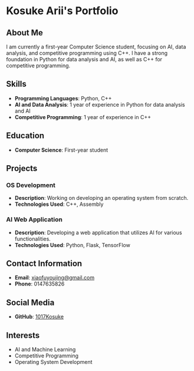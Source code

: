 # Kosuke Arii's Portfolio

## About Me
I am currently a first-year Computer Science student, focusing on AI, data analysis, and competitive programming using C++. I have a strong foundation in Python for data analysis and AI, as well as C++ for competitive programming.

## Skills
- **Programming Languages**: Python, C++
- **AI and Data Analysis**: 1 year of experience in Python for data analysis and AI
- **Competitive Programming**: 1 year of experience in C++

## Education
- **Computer Science**: First-year student

## Projects
### OS Development
- **Description**: Working on developing an operating system from scratch.
- **Technologies Used**: C++, Assembly

### AI Web Application
- **Description**: Developing a web application that utilizes AI for various functionalities.
- **Technologies Used**: Python, Flask, TensorFlow

## Contact Information
- **Email**: [xiaofuyoujing@gmail.com](mailto:xiaofuyoujing@gmail.com)
- **Phone**: 0147635826

## Social Media
- **GitHub**: [1017Kosuke](https://github.com/1017Kosuke)

## Interests
- AI and Machine Learning
- Competitive Programming
- Operating System Development
